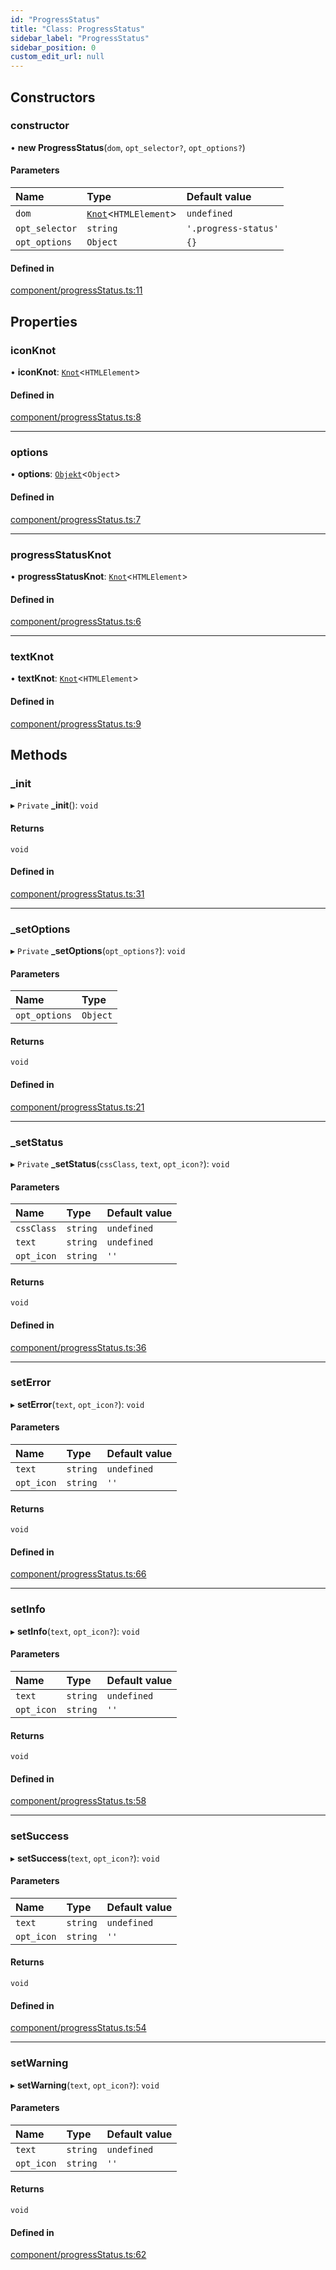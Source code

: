 ```yaml
---
id: "ProgressStatus"
title: "Class: ProgressStatus"
sidebar_label: "ProgressStatus"
sidebar_position: 0
custom_edit_url: null
---
```


## Constructors

### constructor

• **new ProgressStatus**(`dom`, `opt_selector?`, `opt_options?`)

#### Parameters

| Name | Type | Default value |
| :------ | :------ | :------ |
| `dom` | [`Knot`](Knot.md)<`HTMLElement`\> | `undefined` |
| `opt_selector` | `string` | `'.progress-status'` |
| `opt_options` | `Object` | `{}` |

#### Defined in

[component/progressStatus.ts:11](https://github.com/siposdani87/sui-js/blob/ad456a5/src/component/progressStatus.ts#L11)

## Properties

### iconKnot

• **iconKnot**: [`Knot`](Knot.md)<`HTMLElement`\>

#### Defined in

[component/progressStatus.ts:8](https://github.com/siposdani87/sui-js/blob/ad456a5/src/component/progressStatus.ts#L8)

___

### options

• **options**: [`Objekt`](Objekt.md)<`Object`\>

#### Defined in

[component/progressStatus.ts:7](https://github.com/siposdani87/sui-js/blob/ad456a5/src/component/progressStatus.ts#L7)

___

### progressStatusKnot

• **progressStatusKnot**: [`Knot`](Knot.md)<`HTMLElement`\>

#### Defined in

[component/progressStatus.ts:6](https://github.com/siposdani87/sui-js/blob/ad456a5/src/component/progressStatus.ts#L6)

___

### textKnot

• **textKnot**: [`Knot`](Knot.md)<`HTMLElement`\>

#### Defined in

[component/progressStatus.ts:9](https://github.com/siposdani87/sui-js/blob/ad456a5/src/component/progressStatus.ts#L9)

## Methods

### \_init

▸ `Private` **_init**(): `void`

#### Returns

`void`

#### Defined in

[component/progressStatus.ts:31](https://github.com/siposdani87/sui-js/blob/ad456a5/src/component/progressStatus.ts#L31)

___

### \_setOptions

▸ `Private` **_setOptions**(`opt_options?`): `void`

#### Parameters

| Name | Type |
| :------ | :------ |
| `opt_options` | `Object` |

#### Returns

`void`

#### Defined in

[component/progressStatus.ts:21](https://github.com/siposdani87/sui-js/blob/ad456a5/src/component/progressStatus.ts#L21)

___

### \_setStatus

▸ `Private` **_setStatus**(`cssClass`, `text`, `opt_icon?`): `void`

#### Parameters

| Name | Type | Default value |
| :------ | :------ | :------ |
| `cssClass` | `string` | `undefined` |
| `text` | `string` | `undefined` |
| `opt_icon` | `string` | `''` |

#### Returns

`void`

#### Defined in

[component/progressStatus.ts:36](https://github.com/siposdani87/sui-js/blob/ad456a5/src/component/progressStatus.ts#L36)

___

### setError

▸ **setError**(`text`, `opt_icon?`): `void`

#### Parameters

| Name | Type | Default value |
| :------ | :------ | :------ |
| `text` | `string` | `undefined` |
| `opt_icon` | `string` | `''` |

#### Returns

`void`

#### Defined in

[component/progressStatus.ts:66](https://github.com/siposdani87/sui-js/blob/ad456a5/src/component/progressStatus.ts#L66)

___

### setInfo

▸ **setInfo**(`text`, `opt_icon?`): `void`

#### Parameters

| Name | Type | Default value |
| :------ | :------ | :------ |
| `text` | `string` | `undefined` |
| `opt_icon` | `string` | `''` |

#### Returns

`void`

#### Defined in

[component/progressStatus.ts:58](https://github.com/siposdani87/sui-js/blob/ad456a5/src/component/progressStatus.ts#L58)

___

### setSuccess

▸ **setSuccess**(`text`, `opt_icon?`): `void`

#### Parameters

| Name | Type | Default value |
| :------ | :------ | :------ |
| `text` | `string` | `undefined` |
| `opt_icon` | `string` | `''` |

#### Returns

`void`

#### Defined in

[component/progressStatus.ts:54](https://github.com/siposdani87/sui-js/blob/ad456a5/src/component/progressStatus.ts#L54)

___

### setWarning

▸ **setWarning**(`text`, `opt_icon?`): `void`

#### Parameters

| Name | Type | Default value |
| :------ | :------ | :------ |
| `text` | `string` | `undefined` |
| `opt_icon` | `string` | `''` |

#### Returns

`void`

#### Defined in

[component/progressStatus.ts:62](https://github.com/siposdani87/sui-js/blob/ad456a5/src/component/progressStatus.ts#L62)
